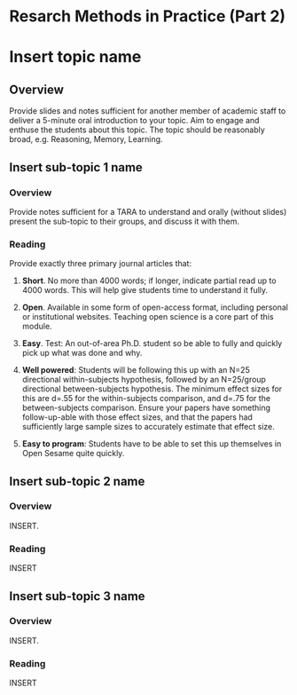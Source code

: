 # Resarch Methods in Practice (Part 2)

# Insert topic name

## Overview

Provide slides and notes sufficient for another member of academic staff to deliver a 5-minute oral introduction to your topic. Aim to engage and enthuse the students about this topic. The topic should be reasonably broad, e.g. Reasoning, Memory, Learning.

## Insert sub-topic 1 name

### Overview

Provide notes sufficient for a TARA to understand and orally (without slides) present the sub-topic to their groups, and discuss it with them. 

### Reading

Provide exactly three primary journal articles that:

1. **Short**. No more than 4000 words; if longer, indicate partial read up to 4000 words. This will help give students time to understand it fully.

2. **Open**. Available in some form of open-access format, including personal or institutional websites. Teaching open science is a core part of this module.

3. **Easy**. Test: An out-of-area Ph.D. student so be able to fully and quickly pick up what was done and why.

4. **Well powered**: Students will be following this up with an N=25 directional within-subjects hypothesis, followed by an N=25/group directional between-subjects hypothesis. The minimum effect sizes for this are d=.55 for the within-subjects comparison, and d=.75 for the between-subjects comparison. Ensure your papers have something follow-up-able with those effect sizes, and that the papers had sufficiently large sample sizes to accurately estimate that effect size.

5. **Easy to program**: Students have to be able to set this up themselves in Open Sesame quite quickly.

## Insert sub-topic 2 name

### Overview

INSERT.

### Reading

INSERT

## Insert sub-topic 3 name

### Overview

INSERT.

### Reading

INSERT
